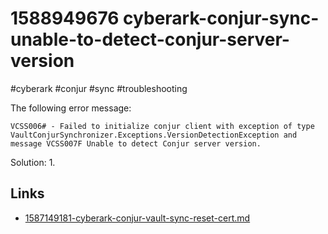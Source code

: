 # 1588949676 cyberark-conjur-sync-unable-to-detect-conjur-server-version
#cyberark #conjur #sync #troubleshooting

The following error message:
```
VCSS006# - Failed to initialize conjur client with exception of type VaultConjurSynchronizer.Exceptions.VersionDetectionException and message VCSS007F Unable to detect Conjur server version.
```

Solution:
1. 


## Links
- [1587149181-cyberark-conjur-vault-sync-reset-cert.md](1587149181-cyberark-conjur-vault-sync-reset-cert.md)

